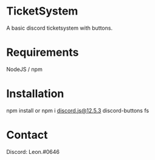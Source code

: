 # TicketSystem
A basic discord ticketsystem with buttons.

# Requirements
NodeJS / npm

# Installation
npm install
  or
npm i discord.js@12.5.3 discord-buttons fs

# Contact
Discord: Leon.#0646
